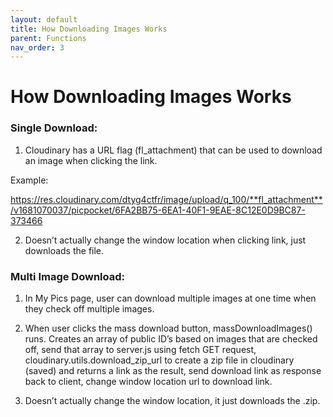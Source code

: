 ```yaml
---
layout: default
title: How Downloading Images Works
parent: Functions
nav_order: 3
---
```


# How Downloading Images Works

### Single Download:

1. Cloudinary has a URL flag (fl_attachment) that can be used to download an image when clicking the link.

Example:

https://res.cloudinary.com/dtyg4ctfr/image/upload/q_100/**fl_attachment**/v1681070037/picpocket/6FA2BB75-6EA1-40F1-9EAE-8C12E0D9BC87-373466

2. Doesn’t actually change the window location when clicking link, just downloads the file.

### Multi Image Download:

1. In My Pics page, user can download multiple images at one time when they check off multiple images.

2. When user clicks the mass download button, massDownloadImages() runs. Creates an array of public ID’s based on images that are checked off, send that array to server.js using fetch GET request, cloudinary.utils.download_zip_url to create a zip file in cloudinary (saved) and returns a link as the result, send download link as response back to client, change window location url to download link.

3. Doesn’t actually change the window location, it just downloads the .zip.
